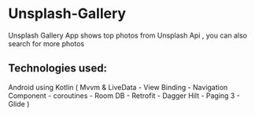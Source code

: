 # Unsplash-Gallery
Unsplash Gallery App shows top photos from Unsplash Api , you can also search for more photos 
## Technologies used:
Android using Kotlin
( Mvvm & LiveData - View Binding - Navigation Component - coroutines - Room DB - Retrofit - Dagger Hilt - Paging 3 - Glide )
